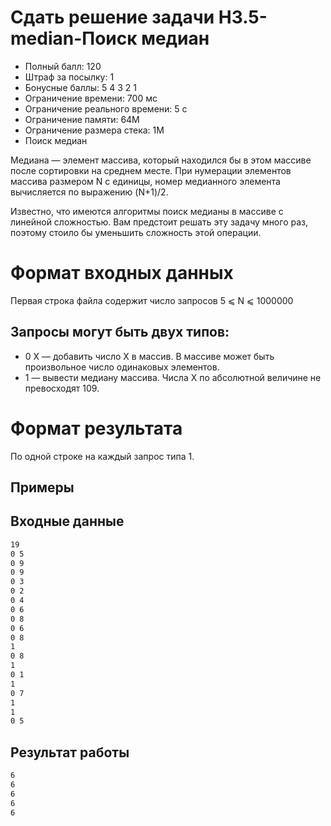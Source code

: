 # Сдать решение задачи H3.5-median-Поиск медиан
* Полный балл:	120
* Штраф за посылку:	1
* Бонусные баллы:	5 4 3 2 1
* Ограничение времени:	700 мс
* Ограничение реального времени:	5 с
* Ограничение памяти:	64M
* Ограничение размера стека:	1M
* Поиск медиан

Медиана — элемент массива, который находился бы в этом массиве после сортировки на среднем месте. При нумерации элементов массива размером N с единицы, номер медианного элемента вычисляется по выражению (N+1)/2.

Известно, что имеются алгоритмы поиск медианы в массиве с линейной сложностью. Вам предстоит решать эту задачу много раз, поэтому стоило бы уменьшить сложность этой операции.

# Формат входных данных
Первая строка файла содержит число запросов 5 ⩽ N ⩽ 1000000

## Запросы могут быть двух типов:
* 0 X — добавить число X в массив. В массиве может быть произвольное число одинаковых элементов.
* 1 — вывести медиану массива.
Числа X по абсолютной величине не превосходят 109.

# Формат результата
По одной строке на каждый запрос типа 1.

## Примеры
## Входные данные
```bash
19
0 5
0 9
0 9
0 3
0 2
0 4
0 6
0 8
0 6
0 8
1
0 8
1
0 1
1
0 7
1
1
0 5

```  
     
## Результат работы
```bash
6
6
6
6
6
  
```
